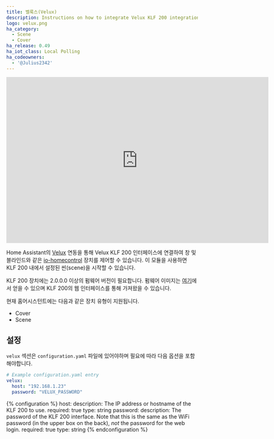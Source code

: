 ```yaml
---
title: 벨룩스(Velux)
description: Instructions on how to integrate Velux KLF 200 integration with Home Assistant.
logo: velux.png
ha_category:
  - Scene
  - Cover
ha_release: 0.49
ha_iot_class: Local Polling
ha_codeowners:
  - '@Julius2342'
---
```


<div class='videoWrapper'>
<iframe width="690" height="437" src="https://www.youtube.com/embed/0Yv8gcFaJL0" frameborder="0" allow="accelerometer; autoplay; encrypted-media; gyroscope; picture-in-picture" allowfullscreen></iframe>
</div>

Home Assistant의 [Velux](https://www.velux.com/) 연동을 통해 Velux KLF 200 인터페이스에 연결하여 창 및 블라인드와 같은 [io-homecontrol](http://www.io-homecontrol.com) 장치를 제어할 수 있습니다. 이 모듈을 사용하면 KLF 200 내에서 설정된 씬(scene)을 시작할 수 있습니다.

KLF 200 장치에는 2.0.0.0 이상의 펌웨어 버전이 필요합니다. 펌웨어 이미지는 [여기](https://www.velux.com/api/klf200)에서 얻을 수 있으며 KLF 200의 웹 인터페이스를 통해 가져왔을 수 있습니다.

현재 홈어시스턴트에는 다음과 같은 장치 유형이 지원됩니다.

- Cover
- Scene

## 설정

`velux` 섹션은 `configuration.yaml` 파일에 있어야하며 필요에 따라 다음 옵션을 포함해야합니다.

```yaml
# Example configuration.yaml entry
velux:
  host: "192.168.1.23"
  password: "VELUX_PASSWORD"
```

{% configuration %}
host:
  description: The IP address or hostname of the KLF 200 to use.
  required: true
  type: string
password:
  description: The password of the KLF 200 interface. Note that this is the same as the WiFi password (in the upper box on the back), *not* the password for the web login.
  required: true
  type: string
{% endconfiguration %}
